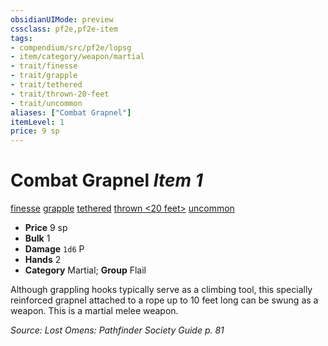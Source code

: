 ```yaml
---
obsidianUIMode: preview
cssclass: pf2e,pf2e-item
tags:
- compendium/src/pf2e/lopsg
- item/category/weapon/martial
- trait/finesse
- trait/grapple
- trait/tethered
- trait/thrown-20-feet
- trait/uncommon
aliases: ["Combat Grapnel"]
itemLevel: 1
price: 9 sp
---
```

# Combat Grapnel *Item 1*  
[finesse](../../../rules/traits/finesse.md)  [grapple](../../../rules/traits/grapple.md)  [tethered](../../../rules/traits/tethered-b1.md)  [thrown <20 feet>](../../../rules/traits/thrown.md)  [uncommon](../../../rules/traits/uncommon.md)  

- **Price** 9 sp
- **Bulk** 1
- **Damage** `1d6` P
- **Hands** 2
- **Category** Martial; **Group** Flail 

Although grappling hooks typically serve as a climbing tool, this specially reinforced grapnel attached to a rope up to 10 feet long can be swung as a weapon. This is a martial melee weapon.

*Source: Lost Omens: Pathfinder Society Guide p. 81*